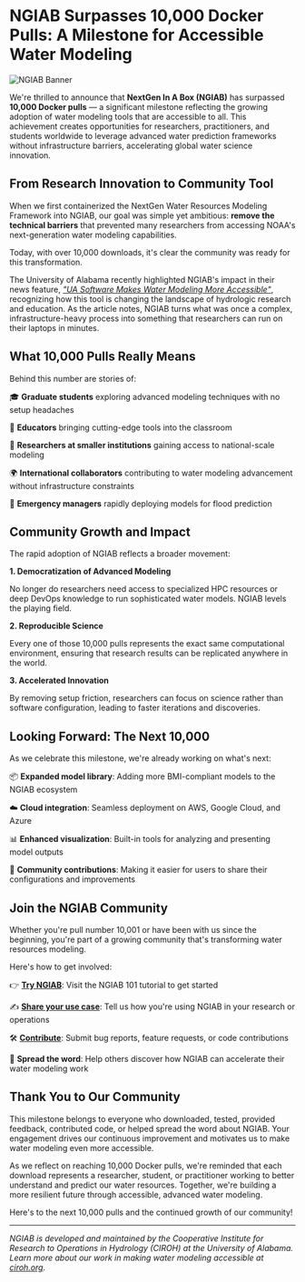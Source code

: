 # NGIAB Surpasses 10,000 Docker Pulls: A Milestone for Accessible Water Modeling

![NGIAB Banner](https://docs.ciroh.org/assets/images/ngiab-banner-439fbd18af5380efe86aaaf146649287.png)

We're thrilled to announce that **NextGen In A Box (NGIAB)** has surpassed **10,000 Docker pulls** — a significant milestone reflecting the growing adoption of water modeling tools that are accessible to all. This achievement creates opportunities for researchers, practitioners, and students worldwide to leverage advanced water prediction frameworks without infrastructure barriers, accelerating global water science innovation.

## From Research Innovation to Community Tool

When we first containerized the NextGen Water Resources Modeling Framework into NGIAB, our goal was simple yet ambitious: **remove the technical barriers** that prevented many researchers from accessing NOAA's next-generation water modeling capabilities.

Today, with over 10,000 downloads, it's clear the community was ready for this transformation.

The University of Alabama recently highlighted NGIAB's impact in their news feature, _["UA Software Makes Water Modeling More Accessible"](https://news.ua.edu/2025/07/ua-software-makes-water-modeling-more-accessible/)_, recognizing how this tool is changing the landscape of hydrologic research and education. As the article notes, NGIAB turns what was once a complex, infrastructure-heavy process into something that researchers can run on their laptops in minutes.

## What 10,000 Pulls Really Means

Behind this number are stories of:

🎓 **Graduate students** exploring advanced modeling techniques with no setup headaches

🏫 **Educators** bringing cutting-edge tools into the classroom

🏢 **Researchers at smaller institutions** gaining access to national-scale modeling

🌍 **International collaborators** contributing to water modeling advancement without infrastructure constraints

🚨 **Emergency managers** rapidly deploying models for flood prediction

## Community Growth and Impact

The rapid adoption of NGIAB reflects a broader movement:

**1. Democratization of Advanced Modeling**

No longer do researchers need access to specialized HPC resources or deep DevOps knowledge to run sophisticated water models. NGIAB levels the playing field.

**2. Reproducible Science**

Every one of those 10,000 pulls represents the exact same computational environment, ensuring that research results can be replicated anywhere in the world.

**3. Accelerated Innovation**

By removing setup friction, researchers can focus on science rather than software configuration, leading to faster iterations and discoveries.

## Looking Forward: The Next 10,000

As we celebrate this milestone, we're already working on what's next:

📦 **Expanded model library**: Adding more BMI-compliant models to the NGIAB ecosystem

☁️ **Cloud integration**: Seamless deployment on AWS, Google Cloud, and Azure

📊 **Enhanced visualization**: Built-in tools for analyzing and presenting model outputs

🤝 **Community contributions**: Making it easier for users to share their configurations and improvements

## Join the NGIAB Community

Whether you're pull number 10,001 or have been with us since the beginning, you're part of a growing community that's transforming water resources modeling.

Here's how to get involved:

👉 [**Try NGIAB**](https://docs.ciroh.org/training-NGIAB-101): Visit the NGIAB 101 tutorial to get started

✍️ [**Share your use case**](https://docs.ciroh.org/contact): Tell us how you're using NGIAB in your research or operations

🛠 [**Contribute**](https://docs.ciroh.org/docs/products/ngiab/distributions/ngiab-docker/contribute): Submit bug reports, feature requests, or code contributions

📢 **Spread the word**: Help others discover how NGIAB can accelerate their water modeling work

## Thank You to Our Community

This milestone belongs to everyone who downloaded, tested, provided feedback, contributed code, or helped spread the word about NGIAB. Your engagement drives our continuous improvement and motivates us to make water modeling even more accessible.

As we reflect on reaching 10,000 Docker pulls, we're reminded that each download represents a researcher, student, or practitioner working to better understand and predict our water resources. Together, we're building a more resilient future through accessible, advanced water modeling.

Here's to the next 10,000 pulls and the continued growth of our community!

---

_NGIAB is developed and maintained by the Cooperative Institute for Research to Operations in Hydrology (CIROH) at the University of Alabama. Learn more about our work in making water modeling accessible at [ciroh.org](https://ciroh.org/)._